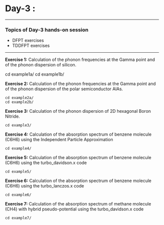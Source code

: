 # Day-3 :
---------

### Topics of Day-3 hands-on session

- DFPT exercises 
- TDDFPT exercises

-----------

**Exercise 1:** Calculation of the phonon frequencies at the Gamma point and of the phonon dispersion of silicon.

   cd example1a/
   cd example1b/
    
**Exercise 2:** Calculation of the phonon frequencies at the Gamma point and of the phonon dispersion of the polar semiconductor AlAs.
    
    cd example2a/
    cd example2b/
    
**Exercise 3:** Calculation of the phonon dispersion of 2D hexagonal Boron Nitride.

    cd example3/

**Exercise 4:** Calculation of the absorption spectrum of benzene molecule (C6H6) using the Independent Particle Approximation

    cd example4/

**Exercise 5:** Calculation of the absorption spectrum of benzene molecule (C6H6) using the turbo_davidson.x code

    cd example5/

**Exercise 6:** Calculation of the absorption spectrum of benzene molecule (C6H6) using the turbo_lanczos.x code

    cd example6/

**Exercise 7:** Calculation of the absorption spectrum of methane molecule (CH4) with hybrid pseudo-potential using the turbo_davidson.x code

    cd example7/
